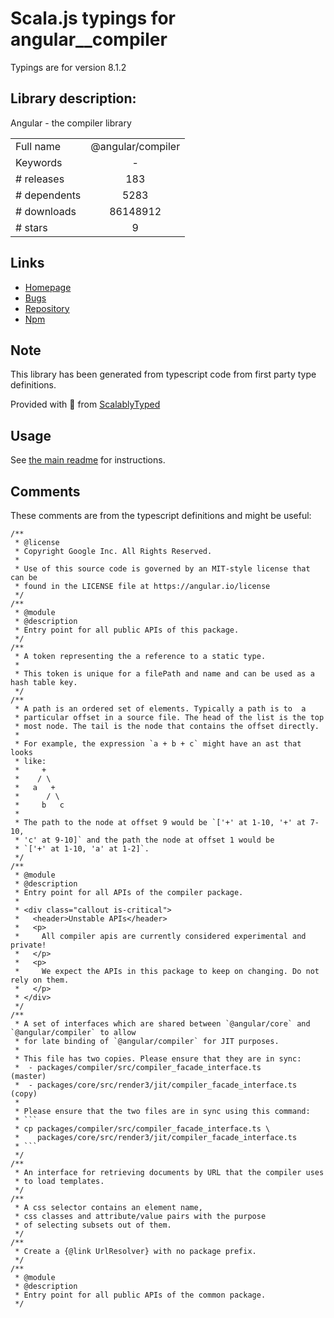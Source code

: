
# Scala.js typings for angular__compiler

Typings are for version 8.1.2

## Library description:
Angular - the compiler library

|                    |                 |
| ------------------ | :-------------: |
| Full name          | @angular/compiler |
| Keywords           | - |
| # releases         | 183 |
| # dependents       | 5283 |
| # downloads        | 86148912 |
| # stars            | 9 |

## Links
- [Homepage](https://github.com/angular/angular#readme)
- [Bugs](https://github.com/angular/angular/issues)
- [Repository](https://github.com/angular/angular)
- [Npm](https://www.npmjs.com/package/%40angular%2Fcompiler)
    


## Note
This library has been generated from typescript code from first party type definitions.

Provided with :purple_heart: from [ScalablyTyped](https://github.com/oyvindberg/ScalablyTyped)

## Usage
See [the main readme](../../readme.md) for instructions.

## Comments

These comments are from the typescript definitions and might be useful:
```
/**
 * @license
 * Copyright Google Inc. All Rights Reserved.
 *
 * Use of this source code is governed by an MIT-style license that can be
 * found in the LICENSE file at https://angular.io/license
 */
/**
 * @module
 * @description
 * Entry point for all public APIs of this package.
 */
/**
 * A token representing the a reference to a static type.
 *
 * This token is unique for a filePath and name and can be used as a hash table key.
 */
/**
 * A path is an ordered set of elements. Typically a path is to  a
 * particular offset in a source file. The head of the list is the top
 * most node. The tail is the node that contains the offset directly.
 *
 * For example, the expression `a + b + c` might have an ast that looks
 * like:
 *     +
 *    / \
 *   a   +
 *      / \
 *     b   c
 *
 * The path to the node at offset 9 would be `['+' at 1-10, '+' at 7-10,
 * 'c' at 9-10]` and the path the node at offset 1 would be
 * `['+' at 1-10, 'a' at 1-2]`.
 */
/**
 * @module
 * @description
 * Entry point for all APIs of the compiler package.
 *
 * <div class="callout is-critical">
 *   <header>Unstable APIs</header>
 *   <p>
 *     All compiler apis are currently considered experimental and private!
 *   </p>
 *   <p>
 *     We expect the APIs in this package to keep on changing. Do not rely on them.
 *   </p>
 * </div>
 */
/**
 * A set of interfaces which are shared between `@angular/core` and `@angular/compiler` to allow
 * for late binding of `@angular/compiler` for JIT purposes.
 *
 * This file has two copies. Please ensure that they are in sync:
 *  - packages/compiler/src/compiler_facade_interface.ts             (master)
 *  - packages/core/src/render3/jit/compiler_facade_interface.ts     (copy)
 *
 * Please ensure that the two files are in sync using this command:
 * ```
 * cp packages/compiler/src/compiler_facade_interface.ts \
 *    packages/core/src/render3/jit/compiler_facade_interface.ts
 * ```
 */
/**
 * An interface for retrieving documents by URL that the compiler uses
 * to load templates.
 */
/**
 * A css selector contains an element name,
 * css classes and attribute/value pairs with the purpose
 * of selecting subsets out of them.
 */
/**
 * Create a {@link UrlResolver} with no package prefix.
 */
/**
 * @module
 * @description
 * Entry point for all public APIs of the common package.
 */

```

